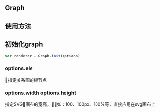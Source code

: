 ## Graph

## 使用方法

## 初始化graph
```js
var renderer = Graph.init(options)
```
### options.ele
指定关系图的根节点

### options.width options.height
指定SVG画布的宽高，如：100、100px、100%等，直接应用在svg画布上
